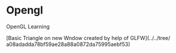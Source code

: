 # Opengl
OpenGL Learning

[Basic Triangle on new Wndow created by help of GLFW](../../tree/ a08adadda78bf59ae28a88a0872da75995aebf53)